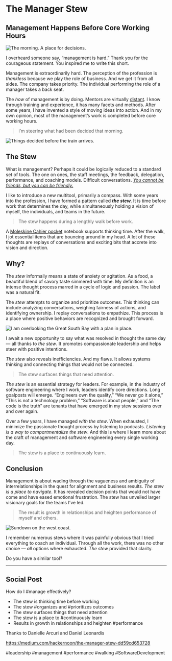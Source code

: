 # The Manager Stew
## Management Happens Before Core Working Hours

![The morning. A place for decisions.](https://miro.medium.com/max/1400/1*_6CPeJvHf3mzuwMWiAZpcg.jpeg)

I overheard someone say, “management is hard.” Thank you for the courageous statement. You inspired me to write this short.

Management is extraordinarily hard. The perception of the profession is *thankless* because we play the role of business. And we get it from all sides. The company takes priority. The individual performing the role of a manager takes a back seat.

The *how* of management is by doing. Mentors are virtually [distant](https://randsinrepose.com/). I know through training and experience, it has many facets and methods. After some years, I have invented a style of moving ideas into action. And in my own opinion, most of the management’s work is completed before core working hours.

> I’m steering what had been decided that morning.

![Things decided before the train arrives.](https://miro.medium.com/max/1400/1*LPlJb286-ufigBB0sdaI_g.jpeg)

## The Stew

What is management? Perhaps it could be logically reduced to a standard set of tools. The one on ones, the staff meetings, the feedback, delegation, performance, and coaching models. Difficult conversations. *[You cannot be friends, but you can be friendly.](https://www.manager-tools.com/)*

I like to introduce a new multitool, primarily a compass. With some years into the profession, I have formed a pattern called ***the stew***. It is time before work that determines the day, while simultaneously holding a vision of myself, the individuals, and teams in the future.

> The stew happens during a lengthly walk before work.

A [Moleskine Cahier pocket](https://us.moleskine.com/cahier-journal-black/p0411) notebook supports thinking time. After the walk, I jot essential items that are bouncing around in my head. A lot of these thoughts are replays of conversations and exciting bits that accrete into vision and direction.

## Why?

The *stew* informally means a state of anxiety or agitation. As a food, a beautiful blend of savory taste simmered with time. My definition is an intense thought process marred in a cycle of logic and passion. The label was a natural fit.

The *stew* attempts to organize and prioritize outcomes. This thinking can include analyzing conversations, weighing fairness of actions, and identifying ownership. I replay conversations to empathize. This process is a place where positive behaviors are recognized and brought forward.

![I am overlooking the Great South Bay with a plan in place.](https://miro.medium.com/max/1400/1*8a1kesLxZAgnKIMInAKpIg.jpeg)

I await a new opportunity to say what was resolved in thought the same day — all thanks to *the stew*. It promotes compassionate leadership and helps steer with positive intentions.

*The stew* also reveals inefficiencies. And my flaws. It allows systems thinking and connecting things that would not be connected.

> The stew surfaces things that need attention.

*The stew* is an essential strategy for leaders. For example, in the industry of software engineering where I work, leaders identify core directions. Long goalposts will emerge. “Engineers own the quality,” “We never go it alone,” “This is not a technology problem,” “Software is about people,” and “The code is the truth” are tenants that have emerged in my stew sessions over and over again.

Over a few years, I have managed *with the stew*. When exhausted, I minimize the passionate thought process by listening to podcasts. *Listening is a way to compartmentalize the stew*. And this is where I learn more about the craft of management and software engineering every single working day.

> The stew is a place to continuously learn.

## Conclusion

Management is about wading through the vagueness and ambiguity of interrelationships in the quest for alignment and business results. *The stew is a place to navigate*. It has revealed decision points that would not have come and have eased emotional frustration. The stew has unveiled larger visionary goals for the teams I’ve led.

> The result is growth in relationships and heighten performance of myself and others.

![Sundown on the west coast.](https://miro.medium.com/max/1400/1*1t3B2q51UcN3c9rZt3Rjqg.jpeg)

I remember numerous stews where it was painfully obvious that I tried everything to coach an individual. Through all the work, there was no other choice — *all* options where exhausted. *The stew* provided that clarity.

Do you have a similar tool?

---

## Social Post

How do I #manage effectively?

- The stew is thinking time before working
- The stew #organizes and #prioritizes outcomes
- The stew surfaces things that need attention
- The stew is a place to #continuously learn
- Results in growth in relationships and heighten #performance

Thanks to Danielle Arcuri and Daniel Leonardis

https://medium.com/hackernoon/the-manager-stew-dd59cd653728

#leadership #management #performance #walking #SoftwareDevelopment
